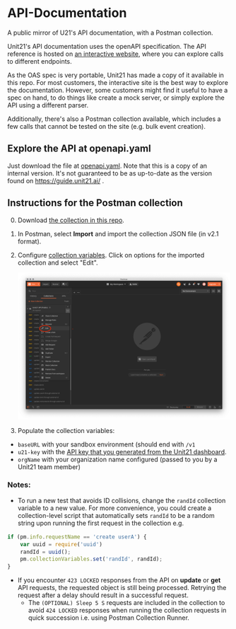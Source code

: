 # API-Documentation

A public mirror of U21's API documentation, with a Postman collection.

Unit21's API documentation uses the openAPI specification.
The API reference is hosted on [an interactive website](https://guide.unit21.ai/reference),
where you can explore calls to different endpoints. 

As the OAS spec is very portable, Unit21 has made a copy of it available in this repo.
For most customers, the interactive site is the best way to explore the documentation.
However, some customers might find it useful to have a spec on hand, to do things like create a mock server, or simply explore the API using a different parser.

Additionally, there's also a Postman collection available, which includes a few calls that cannot be tested on the site (e.g. bulk event creation).

## Explore the API at openapi.yaml

Just download the file at [openapi.yaml](openapi.yaml).
Note that this is a copy of an internal version.
It's not guaranteed to be as up-to-date as the version found on https://guide.unit21.ai/ .

## Instructions for the Postman collection

0. Download [the collection in this repo](Unit21_internal_API.postman_collection.json).

1. In Postman, select **Import** and import the collection JSON file (in v2.1 format).

2. Configure [collection variables](https://learning.postman.com/docs/postman/variables-and-environments/variables/#defining-variables-in-scripts). Click on options for the imported collection and select "Edit".

    ![In the sidebar, click on edit](edit-variables.png)

3. Populate the collection variables:
  * `baseURL` with your sandbox environment (should end with `/v1`
  * `u21-key` with the [API key that you generated from the Unit21 dashboard](https://guide.unit21.ai/reference#authentication).
  * `orgName` with your organization name configured (passed to you by a Unit21 team member)

### Notes:

- To run a new test that avoids ID collisions, change the `randId` collection variable to a new value.
  For more convenience, you could create a collection-level script that automatically sets `randId` to be a random string upon running the first request in the collection e.g.

```jsx
if (pm.info.requestName == 'create userA') {
    var uuid = require('uuid')
    randId = uuid();
    pm.collectionVariables.set('randId', randId);
}
```

- If you encounter `423 LOCKED` responses from the API on **update** or **get** API requests,
  the requested object is still being processed. Retrying the request after a delay should result in a successful request.
    - The `(OPTIONAL) Sleep 5 S` requests are included in the collection
      to avoid `424 LOCKED` responses when running the collection requests in quick succession i.e. using Postman Collection Runner.

